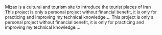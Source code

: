 Mizax is a cultural and tourism site to introduce the tourist places of Iran
This project is only a personal project without financial benefit, it is only for practicing and improving my technical knowledge....
This project is only a personal project without financial benefit, it is only for practicing and improving my technical knowledge....
